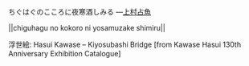 ちぐはぐのこころに夜寒酒しみる
—[上村占魚](https://ja.wikipedia.org/wiki/上村占魚)

||chiguhagu no kokoro ni yosamuzake shimiru||

浮世絵: Hasui Kawase – Kiyosubashi Bridge [from Kawase Hasui 130th Anniversary Exhibition Catalogue]
